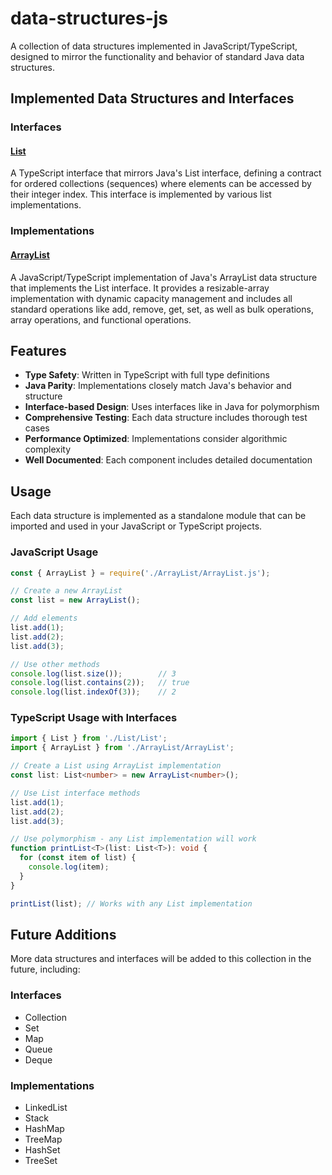 # data-structures-js

A collection of data structures implemented in JavaScript/TypeScript, designed to mirror the functionality and behavior of standard Java data structures.

## Implemented Data Structures and Interfaces

### Interfaces

#### [List](./List/README.md)
A TypeScript interface that mirrors Java's List interface, defining a contract for ordered collections (sequences) where elements can be accessed by their integer index. This interface is implemented by various list implementations.

### Implementations

#### [ArrayList](./ArrayList/README.md)
A JavaScript/TypeScript implementation of Java's ArrayList data structure that implements the List interface. It provides a resizable-array implementation with dynamic capacity management and includes all standard operations like add, remove, get, set, as well as bulk operations, array operations, and functional operations.

## Features

- **Type Safety**: Written in TypeScript with full type definitions
- **Java Parity**: Implementations closely match Java's behavior and structure
- **Interface-based Design**: Uses interfaces like in Java for polymorphism
- **Comprehensive Testing**: Each data structure includes thorough test cases
- **Performance Optimized**: Implementations consider algorithmic complexity
- **Well Documented**: Each component includes detailed documentation

## Usage

Each data structure is implemented as a standalone module that can be imported and used in your JavaScript or TypeScript projects.

### JavaScript Usage

```javascript
const { ArrayList } = require('./ArrayList/ArrayList.js');

// Create a new ArrayList
const list = new ArrayList();

// Add elements
list.add(1);
list.add(2);
list.add(3);

// Use other methods
console.log(list.size());        // 3
console.log(list.contains(2));   // true
console.log(list.indexOf(3));    // 2
```

### TypeScript Usage with Interfaces

```typescript
import { List } from './List/List';
import { ArrayList } from './ArrayList/ArrayList';

// Create a List using ArrayList implementation
const list: List<number> = new ArrayList<number>();

// Use List interface methods
list.add(1);
list.add(2);
list.add(3);

// Use polymorphism - any List implementation will work
function printList<T>(list: List<T>): void {
  for (const item of list) {
    console.log(item);
  }
}

printList(list); // Works with any List implementation
```

## Future Additions

More data structures and interfaces will be added to this collection in the future, including:

### Interfaces
- Collection
- Set
- Map
- Queue
- Deque

### Implementations
- LinkedList
- Stack
- HashMap
- TreeMap
- HashSet
- TreeSet
